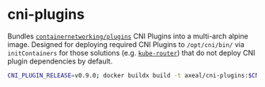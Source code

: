 # cni-plugins

Bundles [`containernetworking/plugins`](https://github.com/containernetworking/plugins/) CNI Plugins into a multi-arch alpine image. Designed for deploying required CNI Plugins to `/opt/cni/bin/` via `initContainers` for those solutions (e.g. [`kube-router`](https://github.com/cloudnativelabs/kube-router)) that do not deploy CNI plugin dependencies by default.

```bash
CNI_PLUGIN_RELEASE=v0.9.0; docker buildx build -t axeal/cni-plugins:$CNI_PLUGIN_RELEASE --build-arg CNI_PLUGIN_RELEASE=$CNI_PLUGIN_RELEASE --push --platform=linux/amd64,linux/arm64 .
```
